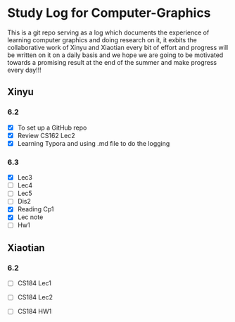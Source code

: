 # Study Log for Computer-Graphics

This is a git repo serving as a log which documents the experience of learning computer graphics and doing research on it, it exbits the collaborative work of Xinyu and Xiaotian every bit of effort and progress will be written on it on a daily basis and we hope we are going to be motivated towards a promising result at the end of the summer and make progress every day!!!

 

## Xinyu

### 6.2

- [x] To set up a GitHub repo
- [x] Review CS162 Lec2
- [x] Learning Typora and using .md file to do the logging

### 6.3

- [x] Lec3
- [ ] Lec4
- [ ] Lec5
- [ ] Dis2
- [x] Reading Cp1
- [x] Lec note
- [ ] Hw1

## Xiaotian

### 6.2

- [ ] CS184 Lec1
- [ ] CS184 Lec2
- [ ] CS184 HW1


















